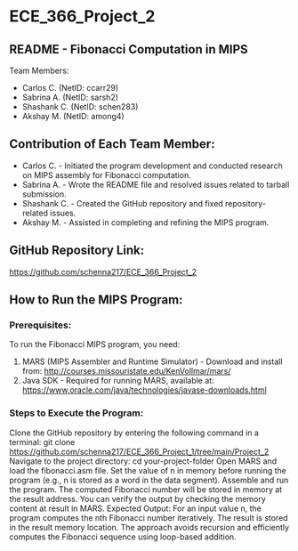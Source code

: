 # ECE_366_Project_2

## README - Fibonacci Computation in MIPS

Team Members: 
- Carlos C. (NetID: ccarr29)
- Sabrina A. (NetID: sarsh2)
- Shashank C. (NetID: schen283)
- Akshay M. (NetID: among4)

## Contribution of Each Team Member:
- Carlos C. - Initiated the program development and conducted research on MIPS assembly for Fibonacci computation.
- Sabrina A. - Wrote the README file and resolved issues related to tarball submission.
- Shashank C. - Created the GitHub repository and fixed repository-related issues.
- Akshay M. - Assisted in completing and refining the MIPS program.

## GitHub Repository Link:
https://github.com/schenna217/ECE_366_Project_2

## How to Run the MIPS Program:

### Prerequisites:
To run the Fibonacci MIPS program, you need:
1. MARS (MIPS Assembler and Runtime Simulator) - Download and install from: http://courses.missouristate.edu/KenVollmar/mars/
2. Java SDK - Required for running MARS, available at: https://www.oracle.com/java/technologies/javase-downloads.html

### Steps to Execute the Program:
Clone the GitHub repository by entering the following command in a terminal: git clone https://github.com/schenna217/ECE_366_Project_1/tree/main/Project_2
Navigate to the project directory: cd your-project-folder
Open MARS and load the fibonacci.asm file.
Set the value of n in memory before running the program (e.g., n is stored as a word in the data segment).
Assemble and run the program.
The computed Fibonacci number will be stored in memory at the result address.
You can verify the output by checking the memory content at result in MARS.
Expected Output: For an input value n, the program computes the nth Fibonacci number iteratively. The result is stored in the result memory location. The approach avoids recursion and efficiently computes the Fibonacci sequence using loop-based addition.
